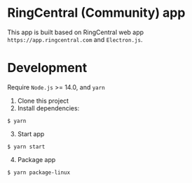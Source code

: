 # RingCentral (Community) app

This app is built based on RingCentral web app `https://app.ringcentral.com` and `Electron.js`.

# Development

Require `Node.js` >= 14.0, and `yarn`

1. Clone this project
2. Install dependencies:

```
$ yarn
```

3. Start app

```
$ yarn start
```

4. Package app

```
$ yarn package-linux
```
